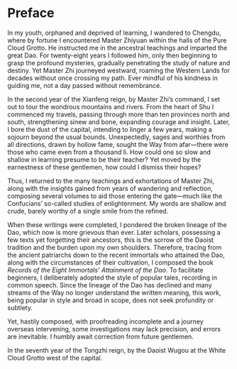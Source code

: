 # Preface

In my youth, orphaned and deprived of learning, I wandered to Chengdu, where by fortune I encountered Master Zhiyuan within the halls of the Pure Cloud Grotto. He instructed me in the ancestral teachings and imparted the great Dao. For twenty-eight years I followed him, only then beginning to grasp the profound mysteries, gradually penetrating the study of nature and destiny. Yet Master Zhi journeyed westward, roaming the Western Lands for decades without once crossing my path. Ever mindful of his kindness in guiding me, not a day passed without remembrance.

In the second year of the Xianfeng reign, by Master Zhi’s command, I set out to tour the wondrous mountains and rivers. From the heart of Shu I commenced my travels, passing through more than ten provinces north and south, strengthening sinew and bone, expanding courage and insight. Later, I bore the dust of the capital, intending to linger a few years, making a sojourn beyond the usual bounds. Unexpectedly, sages and worthies from all directions, drawn by hollow fame, sought the Way from afar—there were those who came even from a thousand li. How could one so slow and shallow in learning presume to be their teacher? Yet moved by the earnestness of these gentlemen, how could I dismiss their hopes?

Thus, I returned to the many teachings and exhortations of Master Zhi, along with the insights gained from years of wandering and reflection, composing several volumes to aid those entering the gate—much like the Confucians’ so-called studies of enlightenment. My words are shallow and crude, barely worthy of a single smile from the refined.

When these writings were completed, I pondered the broken lineage of the Dao, which now is more grievous than ever. Later scholars, possessing a few texts yet forgetting their ancestors, this is the sorrow of the Daoist tradition and the burden upon my own shoulders. Therefore, tracing from the ancient patriarchs down to the recent immortals who attained the Dao, along with the circumstances of their cultivation, I composed the book *Records of the Eight Immortals’ Attainment of the Dao*. To facilitate beginners, I deliberately adopted the style of popular tales, recording in common speech. Since the lineage of the Dao has declined and many streams of the Way no longer understand the written meaning, this work, being popular in style and broad in scope, does not seek profundity or subtlety.

Yet, hastily composed, with proofreading incomplete and a journey overseas intervening, some investigations may lack precision, and errors are inevitable. I humbly await correction from future gentlemen.

In the seventh year of the Tongzhi reign, by the Daoist Wugou at the White Cloud Grotto west of the capital.